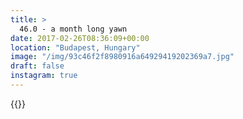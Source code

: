 ```yaml
---
title: >
  46.0 - a month long yawn
date: 2017-02-26T08:36:09+00:00
location: "Budapest, Hungary"
image: "/img/93c46f2f8980916a64929419202369a7.jpg"
draft: false
instagram: true
---
```


{{<photo src="/img/93c46f2f8980916a64929419202369a7.jpg">}}
